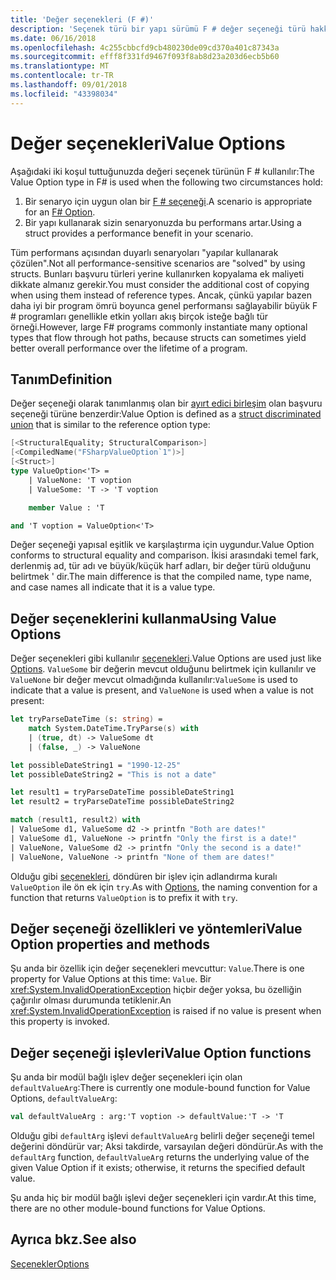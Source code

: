 ```yaml
---
title: 'Değer seçenekleri (F #)'
description: 'Seçenek türü bir yapı sürümü F # değer seçeneği türü hakkında bilgi edinin.'
ms.date: 06/16/2018
ms.openlocfilehash: 4c255cbbcfd9cb480230de09cd370a401c87343a
ms.sourcegitcommit: efff8f331fd9467f093f8ab8d23a203d6ecb5b60
ms.translationtype: MT
ms.contentlocale: tr-TR
ms.lasthandoff: 09/01/2018
ms.locfileid: "43398034"
---
```

# <a name="value-options"></a><span data-ttu-id="b7982-103">Değer seçenekleri</span><span class="sxs-lookup"><span data-stu-id="b7982-103">Value Options</span></span>

<span data-ttu-id="b7982-104">Aşağıdaki iki koşul tuttuğunuzda değeri seçenek türünün F # kullanılır:</span><span class="sxs-lookup"><span data-stu-id="b7982-104">The Value Option type in F# is used when the following two circumstances hold:</span></span>

1. <span data-ttu-id="b7982-105">Bir senaryo için uygun olan bir [F # seçeneği](options.md).</span><span class="sxs-lookup"><span data-stu-id="b7982-105">A scenario is appropriate for an [F# Option](options.md).</span></span>
2. <span data-ttu-id="b7982-106">Bir yapı kullanarak sizin senaryonuzda bu performans artar.</span><span class="sxs-lookup"><span data-stu-id="b7982-106">Using a struct provides a performance benefit in your scenario.</span></span>

<span data-ttu-id="b7982-107">Tüm performans açısından duyarlı senaryoları "yapılar kullanarak çözülen".</span><span class="sxs-lookup"><span data-stu-id="b7982-107">Not all performance-sensitive scenarios are "solved" by using structs.</span></span> <span data-ttu-id="b7982-108">Bunları başvuru türleri yerine kullanırken kopyalama ek maliyeti dikkate almanız gerekir.</span><span class="sxs-lookup"><span data-stu-id="b7982-108">You must consider the additional cost of copying when using them instead of reference types.</span></span> <span data-ttu-id="b7982-109">Ancak, çünkü yapılar bazen daha iyi bir program ömrü boyunca genel performansı sağlayabilir büyük F # programları genellikle etkin yolları akış birçok isteğe bağlı tür örneği.</span><span class="sxs-lookup"><span data-stu-id="b7982-109">However, large F# programs commonly instantiate many optional types that flow through hot paths, because structs can sometimes yield better overall performance over the lifetime of a program.</span></span>

## <a name="definition"></a><span data-ttu-id="b7982-110">Tanım</span><span class="sxs-lookup"><span data-stu-id="b7982-110">Definition</span></span>

<span data-ttu-id="b7982-111">Değer seçeneği olarak tanımlanmış olan bir [ayırt edici birleşim](discriminated-unions.md#struct-discriminated-unions) olan başvuru seçeneği türüne benzerdir:</span><span class="sxs-lookup"><span data-stu-id="b7982-111">Value Option is defined as a [struct discriminated union](discriminated-unions.md#struct-discriminated-unions) that is similar to the reference option type:</span></span>

```fsharp
[<StructuralEquality; StructuralComparison>]
[<CompiledName("FSharpValueOption`1")>]
[<Struct>]
type ValueOption<'T> =
    | ValueNone: 'T voption
    | ValueSome: 'T -> 'T voption

    member Value : 'T

and 'T voption = ValueOption<'T>
```

<span data-ttu-id="b7982-112">Değer seçeneği yapısal eşitlik ve karşılaştırma için uygundur.</span><span class="sxs-lookup"><span data-stu-id="b7982-112">Value Option conforms to structural equality and comparison.</span></span> <span data-ttu-id="b7982-113">İkisi arasındaki temel fark, derlenmiş ad, tür adı ve büyük/küçük harf adları, bir değer türü olduğunu belirtmek ' dir.</span><span class="sxs-lookup"><span data-stu-id="b7982-113">The main difference is that the compiled name, type name, and case names all indicate that it is a value type.</span></span>

## <a name="using-value-options"></a><span data-ttu-id="b7982-114">Değer seçeneklerini kullanma</span><span class="sxs-lookup"><span data-stu-id="b7982-114">Using Value Options</span></span>

<span data-ttu-id="b7982-115">Değer seçenekleri gibi kullanılır [seçenekleri](options.md).</span><span class="sxs-lookup"><span data-stu-id="b7982-115">Value Options are used just like [Options](options.md).</span></span> <span data-ttu-id="b7982-116">`ValueSome` bir değerin mevcut olduğunu belirtmek için kullanılır ve `ValueNone` bir değer mevcut olmadığında kullanılır:</span><span class="sxs-lookup"><span data-stu-id="b7982-116">`ValueSome` is used to indicate that a value is present, and `ValueNone` is used when a value is not present:</span></span>

```fsharp
let tryParseDateTime (s: string) =
    match System.DateTime.TryParse(s) with
    | (true, dt) -> ValueSome dt
    | (false, _) -> ValueNone

let possibleDateString1 = "1990-12-25"
let possibleDateString2 = "This is not a date"

let result1 = tryParseDateTime possibleDateString1
let result2 = tryParseDateTime possibleDateString2

match (result1, result2) with
| ValueSome d1, ValueSome d2 -> printfn "Both are dates!"
| ValueSome d1, ValueNone -> printfn "Only the first is a date!"
| ValueNone, ValueSome d2 -> printfn "Only the second is a date!"
| ValueNone, ValueNone -> printfn "None of them are dates!"
```

<span data-ttu-id="b7982-117">Olduğu gibi [seçenekleri](options.md), döndüren bir işlev için adlandırma kuralı `ValueOption` ile ön ek için `try`.</span><span class="sxs-lookup"><span data-stu-id="b7982-117">As with [Options](options.md), the naming convention for a function that returns `ValueOption` is to prefix it with `try`.</span></span>

## <a name="value-option-properties-and-methods"></a><span data-ttu-id="b7982-118">Değer seçeneği özellikleri ve yöntemleri</span><span class="sxs-lookup"><span data-stu-id="b7982-118">Value Option properties and methods</span></span>

<span data-ttu-id="b7982-119">Şu anda bir özellik için değer seçenekleri mevcuttur: `Value`.</span><span class="sxs-lookup"><span data-stu-id="b7982-119">There is one property for Value Options at this time: `Value`.</span></span> <span data-ttu-id="b7982-120">Bir <xref:System.InvalidOperationException> hiçbir değer yoksa, bu özelliğin çağırılır olması durumunda tetiklenir.</span><span class="sxs-lookup"><span data-stu-id="b7982-120">An <xref:System.InvalidOperationException> is raised if no value is present when this property is invoked.</span></span>

## <a name="value-option-functions"></a><span data-ttu-id="b7982-121">Değer seçeneği işlevleri</span><span class="sxs-lookup"><span data-stu-id="b7982-121">Value Option functions</span></span>

<span data-ttu-id="b7982-122">Şu anda bir modül bağlı işlev değer seçenekleri için olan `defaultValueArg`:</span><span class="sxs-lookup"><span data-stu-id="b7982-122">There is currently one module-bound function for Value Options, `defaultValueArg`:</span></span>

```fsharp
val defaultValueArg : arg:'T voption -> defaultValue:'T -> 'T 
```

<span data-ttu-id="b7982-123">Olduğu gibi `defaultArg` işlevi `defaultValueArg` belirli değer seçeneği temel değerini döndürür var; Aksi takdirde, varsayılan değeri döndürür.</span><span class="sxs-lookup"><span data-stu-id="b7982-123">As with the `defaultArg` function, `defaultValueArg` returns the underlying value of the given Value Option if it exists; otherwise, it returns the specified default value.</span></span>

<span data-ttu-id="b7982-124">Şu anda hiç bir modül bağlı işlevi değer seçenekleri için vardır.</span><span class="sxs-lookup"><span data-stu-id="b7982-124">At this time, there are no other module-bound functions for Value Options.</span></span>

## <a name="see-also"></a><span data-ttu-id="b7982-125">Ayrıca bkz.</span><span class="sxs-lookup"><span data-stu-id="b7982-125">See also</span></span>

[<span data-ttu-id="b7982-126">Seçenekler</span><span class="sxs-lookup"><span data-stu-id="b7982-126">Options</span></span>](options.md)
